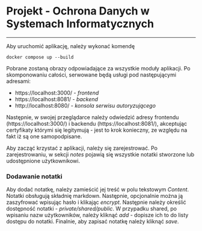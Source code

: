 # Projekt - Ochrona Danych w Systemach Informatycznych
___


Aby uruchomić aplikację, należy wykonać komendę
```
docker compose up --build
```
Pobrane zostaną obrazy odpowiadające za wszystkie moduły aplikacji.
Po skomponowaniu całości, serwowane będą usługi pod następującymi adresami:
* https://localhost:3000/ - *frontend*
* https://localhost:8081/ - *backend*
* http://localhost:8080/ - *konsola serwisu autoryzującego*

Następnie, w swojej przeglądarce należy odwiedzić adresy frontendu (https://localhost:3000/) i backendu (https://localhost:8081/), akceptując certyfikaty którymi się legitymują - jest to krok konieczny, ze względu na fakt iż są one samopodpisane.

Aby zacząć krzystać z aplikacji, należy się zarejestrować. Po zarejestrowaniu, w sekcji *notes* pojawią się wszystkie notatki stworzone lub udostępnione 
użytkownikowi.

### Dodawanie notatki

Aby dodać notatkę, należy zamieścić jej treść w polu tekstowym *Content*. Notatki obsługują składnię markdown. Następnie, opcjonalnie można ją zaszyfrować
wpisując hasło i klikając *encrypt*. Następnie należy określić dostępność notatki - *private/shared/public*. W przypadku shared, po wpisaniu nazw
użytkowników, należy kliknąć *add* - dopisze ich to do listy dostępu do notatki. Finalnie, aby zapisać notatkę należy kliknąć *save*.
